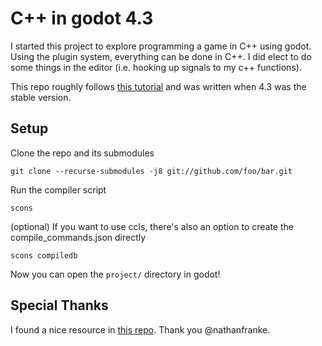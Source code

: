 # C++ in godot 4.3

I started this project to explore programming a game in C++ using godot. Using the plugin system, everything can be done in C++. I did elect to do some things in the editor (i.e. hooking up signals to my c++ functions).

This repo roughly follows [this tutorial](https://docs.godotengine.org/en/4.3/getting_started/first_2d_game/) and was written when 4.3 was the stable version.

## Setup

Clone the repo and its submodules

`git clone --recurse-submodules -j8 git://github.com/foo/bar.git`

Run the compiler script

`scons`

(optional) If you want to use ccls, there's also an option to create the compile_commands.json directly

`scons compiledb`

Now you can open the `project/` directory in godot!

## Special Thanks

I found a nice resource in [this repo](https://github.com/nathanfranke/gdextension). Thank you @nathanfranke.
